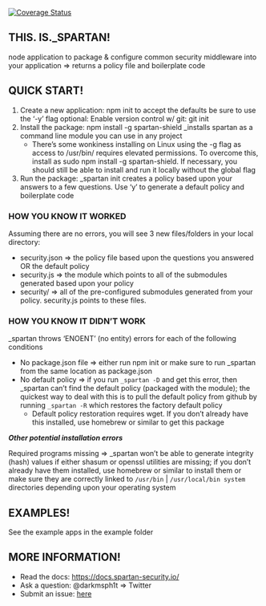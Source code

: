 [![Coverage Status](https://coveralls.io/repos/github/darkmsph1t/_spartan/badge.svg?branch=master)](https://coveralls.io/github/darkmsph1t/_spartan?branch=master)
## THIS. IS.\_SPARTAN!
node application to package &amp; configure common security middleware into your application => returns a policy file and boilerplate code

## QUICK START!
1. Create a new application: npm init to accept the defaults be sure to use the ‘-y’ flag
optional: Enable version control w/ git: git init
1. Install the package: npm install -g spartan-shield _installs spartan as a command line module you can use in any project
   * There’s some wonkiness installing on Linux using the -g flag as access to /usr/bin/ requires elevated permissions. To overcome this, install as sudo npm install -g spartan-shield. If necessary, you should still be able to install and run it locally without the global flag
1. Run the package: _spartan init creates a policy based upon your answers to a few questions. Use ‘y’ to generate a default policy and boilerplate code

### HOW YOU KNOW IT WORKED
Assuming there are no errors, you will see 3 new files/folders in your local directory:

* security.json => the policy file based upon the questions you answered OR the default policy
* security.js => the module which points to all of the submodules generated based upon your policy
* security/ => all of the pre-configured submodules generated from your policy. security.js points to these files.

### HOW YOU KNOW IT DIDN’T WORK
_spartan throws ‘ENOENT’ (no entity) errors for each of the following conditions

  * No package.json file => either run npm init or make sure to run _spartan from the same location as package.json
  * No default policy => if you run `_spartan -D` and get this error, then \_spartan can’t find the default policy (packaged with the module); the quickest way to deal with this is to pull the default policy from github by running `_spartan -R` which restores the factory default policy
    * Default policy restoration requires wget. If you don’t already have this installed, use homebrew or similar to get this package

_**Other potential installation errors**_

Required programs missing => \_spartan won’t be able to generate integrity (hash) values if either shasum or openssl utilities are missing; if you don’t already have them installed, use homebrew or similar to install them or make sure they are correctly linked to `/usr/bin` | `/usr/local/bin system` directories depending upon your operating system

## EXAMPLES!
See the example apps in the example folder

## MORE INFORMATION!
- Read the docs: https://docs.spartan-security.io/
- Ask a question: @darkmsph1t => Twitter
- Submit an issue: [here](https://github.com/darkmsph1t/_spartan/issues)
